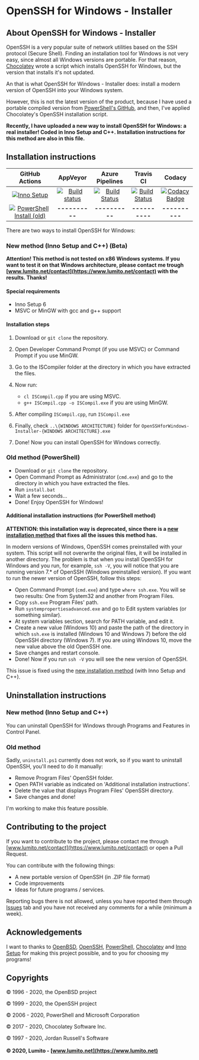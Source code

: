 # OpenSSH for Windows - Installer

## About OpenSSH for Windows - Installer

OpenSSH is a very popular suite of network utilities based on the SSH protocol (Secure Shell). Finding an installation tool for Windows is not very easy, since almost all Windows versions are portable. For that reason, [Chocolatey](https://www.chocolatey.org) wrote a script which installs OpenSSH for Windows, but the version that installs it's not updated.

An that is what OpenSSH for Windows - Installer does: install a modern version of OpenSSH into your Windows system.

However, this is not the latest version of the product, because I have used a portable compiled version from [PowerShell's GitHub](https://github.com/PowerShell), and then, I've applied Chocolatey's OpenSSH installation script.

**Recently, I have uploaded a new way to install OpenSSH for Windows: a real installer! Coded in Inno Setup and C++. Installation instructions for this method are also in this file.**

## Installation instructions

|                        GitHub Actions                        |                           AppVeyor                           |                       Azure Pipelines                        |                          Travis CI                           |                            Codacy                            |
| :----------------------------------------------------------: | :----------------------------------------------------------: | :----------------------------------------------------------: | :----------------------------------------------------------: | :----------------------------------------------------------: |
| [![Inno Setup](https://github.com/LumitoLuma/OpenSSHforWindows-Installer/workflows/Inno%20Setup/badge.svg)](https://github.com/LumitoLuma/OpenSSHforWindows-Installer/actions?query=workflow%3A%22Inno+Setup%22) | [![Build status](https://ci.appveyor.com/api/projects/status/na7ther37swbma0i?svg=true)](https://ci.appveyor.com/project/LumitoLuma/OpenSSHforWindows-Installer) | [![Build Status](https://dev.azure.com/LumitoLuma/GitHub/_apis/build/status/LumitoLuma.OpenSSHforWindows-Installer?branchName=master)](https://dev.azure.com/LumitoLuma/GitHub/_build/latest?definitionId=4&branchName=master) | [![Build Status](https://travis-ci.com/LumitoLuma/OpenSSHforWindows-Installer.svg?branch=master)](https://travis-ci.com/LumitoLuma/OpenSSHforWindows-Installer) | [![Codacy Badge](https://app.codacy.com/project/badge/Grade/0285d9a57f52467d8f5b006386b1ffba)](https://www.codacy.com/manual/LumitoLuma/OpenSSHforWindows-Installer?utm_source=github.com&amp;utm_medium=referral&amp;utm_content=LumitoLuma/OpenSSHforWindows-Installer&amp;utm_campaign=Badge_Grade) |
| [![PowerShell Install (old)](https://github.com/LumitoLuma/OpenSSHforWindows-Installer/workflows/PowerShell%20Install%20(old)/badge.svg)](https://github.com/LumitoLuma/OpenSSHforWindows-Installer/actions?query=workflow%3A%22PowerShell+Install+%28old%29%22) |                        **----------**                        |                        **----------**                        |                        **----------**                        |                        **----------**                        |

There are two ways to install OpenSSH for Windows:

### New method (Inno Setup and C++) (Beta)

**Attention! This method is not tested on x86 Windows systems. If you want to test it on that Windows architecture, please contact me trough [www.lumito.net/contact](https://www.lumito.net/contact) with the results. Thanks!**

#### Special requirements
-   Inno Setup 6
-   MSVC or MinGW with gcc and g++ support

#### Installation steps
1.  Download or `git clone` the repository.

2.  Open Developer Command Prompt (if you use MSVC) or Command Prompt if you use MinGW.

3.  Go to the ISCompiler folder at the directory in which you have extracted the files.

4.  Now run:

    -   `cl ISCompil.cpp` if you are using MSVC.
    -   `g++ ISCompil.cpp -o ISCompil.exe` if you are using MinGW.

5.  After compiling `ISCompil.cpp`, run `ISCompil.exe`

6.  Finally, check `..\{WINDOWS ARCHITECTURE}` folder for `OpenSSHforWindows-Installer-{WINDOWS ARCHITECTURE}.exe`

7.  Done! Now you can install OpenSSH for Windows correctly.

### Old method (PowerShell)

-   Download or `git clone` the repository.
-   Open Command Prompt as Administrator (`cmd.exe`) and go to the directory in which you have extracted the files.
-   Run `install.bat`
-   Wait a few seconds...
-   Done! Enjoy OpenSSH for Windows!

#### Additional installation instructions (for PowerShell method)

**ATTENTION: this installation way is deprecated, since there is a [new installation method](#new-method-inno-setup-and-c-beta) that fixes all the issues this method has.**

In modern versions of Windows, OpenSSH comes preinstalled with your system. This script will not overwrite the original files, it will be installed in another directory. The problem is that when you install OpenSSH for Windows and you run, for example, `ssh -V`, you will notice that you are running version 7.* of OpenSSH (Windows preinstalled version). If you want to run the newer version of OpenSSH, follow this steps:

-   Open Command Prompt (`cmd.exe`) and type `where ssh.exe`. You will se two results: One from System32 and another from Program Files.
-   Copy `ssh.exe` Program Files' path.
-   Run `systempropertiesadvanced.exe` and go to Edit system variables (or something similar).
-   At system variables section, search for PATH variable, and edit it.
-   Create a new value (Windows 10) and paste the path of the directory in which `ssh.exe` is installed (Windows 10 and Windows 7) before the old OpenSSH directory (Windows 7). If you are using Windows 10, move the new value above the old OpenSSH one.
-   Save changes and restart console.
-   Done! Now if you run `ssh -V` you will see the new version of OpenSSH.

This issue is fixed using the [new installation method](#new-method-inno-setup-and-c-beta) (with Inno Setup and C++).

## Uninstallation instructions

### New method (Inno Setup and C++)

You can uninstall OpenSSH for Windows through Programs and Features in Control Panel.

### Old method

Sadly, `uninstall.ps1` currently does not work, so if you want to uninstall OpenSSH, you'll need to do it manually:

-   Remove Program Files' OpenSSH folder.
-   Open PATH variable as indicated on 'Additional installation instructions'. 
-   Delete the value that displays Program Files' OpenSSH directory.
-   Save changes and done!

I'm working to make this feature possible.

## Contributing to the project

If you want to contribute to the project, please contact me through [www.lumito.net/contact](https://www.lumito.net/contact) or open a Pull Request.

You can contribute with the following things:

-   A new portable version of OpenSSH (in .ZIP file format)
-   Code improvements
-   Ideas for future programs / services.

Reporting bugs there is not allowed, unless you have reported them through [Issues](https://github.com/LumitoLuma/OpenSSHforWindows-Installer/issues) tab and you have not received any comments for a while (minimum a week).

## Acknowledgements

I want to thanks to [OpenBSD](https://www.openbsd.org), [OpenSSH](https://www.openssh.org), [PowerShell](https://github.com/PowerShell), [Chocolatey](https://www.chocolatey.org) and [Inno Setup](https://www.innosetup.com) for making this project possible, and to you for choosing my programs!

## Copyrights

© 1996 - 2020, the OpenBSD project

© 1999 - 2020, the OpenSSH project

© 2006 - 2020, PowerShell and Microsoft Corporation

© 2017 - 2020, Chocolatey Software Inc.

© 1997 - 2020, Jordan Russell's Software
<br><br>
**© 2020, Lumito - [www.lumito.net](https://www.lumito.net)**
